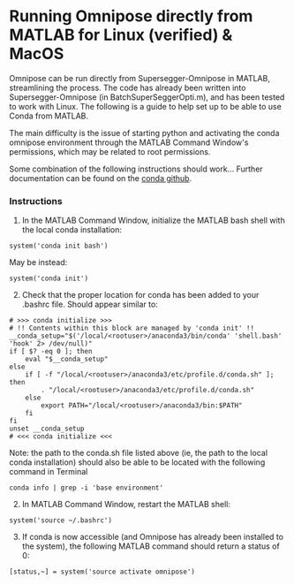 # Running Omnipose directly from MATLAB for Linux (verified) & MacOS

Omnipose can be run directly from Supersegger-Omnipose in MATLAB, streamlining the process. The code has already been written into Supersegger-Omnipose (in BatchSuperSeggerOpti.m), and has been tested to work with Linux. The following is a guide to help set up to be able to use Conda from MATLAB.

The main difficulty is the issue of starting python and activating the conda omnipose environment through the MATLAB Command Window's permissions, which may be related to root permissions.

Some combination of the following instructions should work...
Further documentation can be found on the [conda github](https://github.com/conda/conda/issues/7980).

### Instructions
1. In the MATLAB Command Window, initialize the MATLAB bash shell with the local conda installation: 
``` 
system('conda init bash')
```

May be instead:
```
system('conda init')
```

2. Check that the proper location for conda has been added to your .bashrc file. Should appear similar to:

```
# >>> conda initialize >>>
# !! Contents within this block are managed by 'conda init' !!
__conda_setup="$('/local/<rootuser>/anaconda3/bin/conda' 'shell.bash' 'hook' 2> /dev/null)"
if [ $? -eq 0 ]; then
    eval "$__conda_setup"
else
    if [ -f "/local/<rootuser>/anaconda3/etc/profile.d/conda.sh" ]; then
        . "/local/<rootuser>/anaconda3/etc/profile.d/conda.sh"
    else
        export PATH="/local/<rootuser>/anaconda3/bin:$PATH"
    fi
fi
unset __conda_setup
# <<< conda initialize <<<
```

Note: the path to the conda.sh file listed above (ie, the path to the local conda installation) should also be able to be located with the following command in Terminal
```
conda info | grep -i 'base environment'
```

2. In MATLAB Command Window, restart the MATLAB shell:
```
system('source ~/.bashrc')
```

3. If conda is now accessible (and Omnipose has already been installed to the system), the following MATLAB command should return a status of 0:
```
[status,~] = system('source activate omnipose')
```












